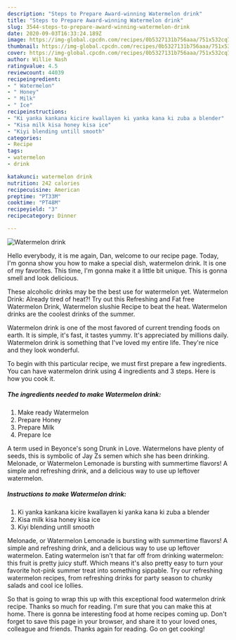 ```yaml
---
description: "Steps to Prepare Award-winning Watermelon drink"
title: "Steps to Prepare Award-winning Watermelon drink"
slug: 3544-steps-to-prepare-award-winning-watermelon-drink
date: 2020-09-03T16:33:24.189Z
image: https://img-global.cpcdn.com/recipes/0b5327131b756aaa/751x532cq70/watermelon-drink-recipe-main-photo.jpg
thumbnail: https://img-global.cpcdn.com/recipes/0b5327131b756aaa/751x532cq70/watermelon-drink-recipe-main-photo.jpg
cover: https://img-global.cpcdn.com/recipes/0b5327131b756aaa/751x532cq70/watermelon-drink-recipe-main-photo.jpg
author: Willie Nash
ratingvalue: 4.5
reviewcount: 44039
recipeingredient:
- " Watermelon"
- " Honey"
- " Milk"
- " Ice"
recipeinstructions:
- "Ki yanka kankana kicire kwallayen ki yanka kana ki zuba a blender"
- "Kisa milk kisa honey kisa ice"
- "Kiyi blending untill smooth"
categories:
- Recipe
tags:
- watermelon
- drink

katakunci: watermelon drink 
nutrition: 242 calories
recipecuisine: American
preptime: "PT33M"
cooktime: "PT48M"
recipeyield: "3"
recipecategory: Dinner

---
```



![Watermelon drink](https://img-global.cpcdn.com/recipes/0b5327131b756aaa/751x532cq70/watermelon-drink-recipe-main-photo.jpg)

Hello everybody, it is me again, Dan, welcome to our recipe page. Today, I'm gonna show you how to make a special dish, watermelon drink. It is one of my favorites. This time, I'm gonna make it a little bit unique. This is gonna smell and look delicious.

These alcoholic drinks may be the best use for watermelon yet. Watermelon Drink: Already tired of heat?! Try out this Refreshing and Fat free Watermelon Drink, Watermelon slushie Recipe to beat the heat. Watermelon drinks are the coolest drinks of the summer.

Watermelon drink is one of the most favored of current trending foods on earth. It is simple, it's fast, it tastes yummy. It's appreciated by millions daily. Watermelon drink is something that I've loved my entire life. They're nice and they look wonderful.


To begin with this particular recipe, we must first prepare a few ingredients. You can have watermelon drink using 4 ingredients and 3 steps. Here is how you cook it.

<!--inarticleads1-->

##### The ingredients needed to make Watermelon drink:

1. Make ready  Watermelon
1. Prepare  Honey
1. Prepare  Milk
1. Prepare  Ice


A term used in Beyonce&#39;s song Drunk in Love. Watermelons have plenty of seeds, this is symbolic of Jay Zs semen which she has been drinking. Melonade, or Watermelon Lemonade is bursting with summertime flavors! A simple and refreshing drink, and a delicious way to use up leftover watermelon. 

<!--inarticleads2-->

##### Instructions to make Watermelon drink:

1. Ki yanka kankana kicire kwallayen ki yanka kana ki zuba a blender
1. Kisa milk kisa honey kisa ice
1. Kiyi blending untill smooth


Melonade, or Watermelon Lemonade is bursting with summertime flavors! A simple and refreshing drink, and a delicious way to use up leftover watermelon. Eating watermelon isn&#39;t that far off from drinking watermelon: this fruit is pretty juicy stuff. Which means it&#39;s also pretty easy to turn your favorite hot-pink summer treat into something sippable. Try our refreshing watermelon recipes, from refreshing drinks for party season to chunky salads and cool ice lollies. 

So that is going to wrap this up with this exceptional food watermelon drink recipe. Thanks so much for reading. I'm sure that you can make this at home. There is gonna be interesting food at home recipes coming up. Don't forget to save this page in your browser, and share it to your loved ones, colleague and friends. Thanks again for reading. Go on get cooking!
